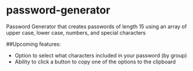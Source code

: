 # password-generator
Password Generator that creates passwords of length 15 using an array of upper case, lower case, numbers, and special characters


##Upcoming features:
- Option to  select what characters included in your password (by group)
- Ability to click a button to copy one of the options to the clipboard
